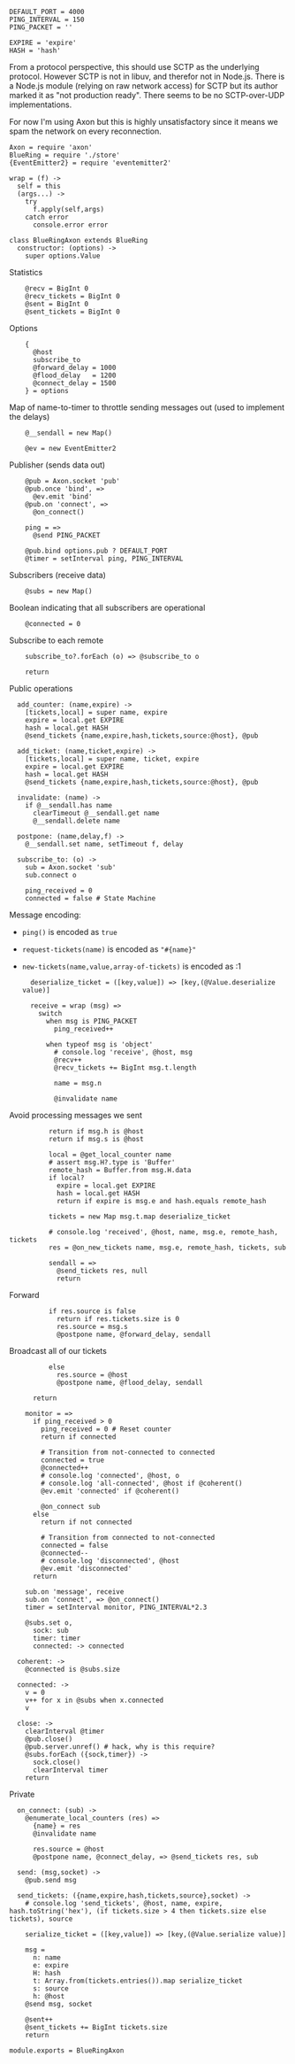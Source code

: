     DEFAULT_PORT = 4000
    PING_INTERVAL = 150
    PING_PACKET = ''

    EXPIRE = 'expire'
    HASH = 'hash'

From a protocol perspective, this should use SCTP as the underlying protocol.
However SCTP is not in libuv, and therefor not in Node.js.
There is a Node.js module (relying on raw network access) for SCTP but its author marked it as "not production ready".
There seems to be no SCTP-over-UDP implementations.

For now I'm using Axon but this is highly unsatisfactory since it means we spam the network on every reconnection.

    Axon = require 'axon'
    BlueRing = require './store'
    {EventEmitter2} = require 'eventemitter2'

    wrap = (f) ->
      self = this
      (args...) ->
        try
          f.apply(self,args)
        catch error
          console.error error

    class BlueRingAxon extends BlueRing
      constructor: (options) ->
        super options.Value

Statistics

        @recv = BigInt 0
        @recv_tickets = BigInt 0
        @sent = BigInt 0
        @sent_tickets = BigInt 0

Options

        {
          @host
          subscribe_to
          @forward_delay = 1000
          @flood_delay   = 1200
          @connect_delay = 1500
        } = options

Map of name-to-timer to throttle sending messages out (used to implement the delays)

        @__sendall = new Map()

        @ev = new EventEmitter2

Publisher (sends data out)

        @pub = Axon.socket 'pub'
        @pub.once 'bind', =>
          @ev.emit 'bind'
        @pub.on 'connect', =>
          @on_connect()

        ping = =>
          @send PING_PACKET

        @pub.bind options.pub ? DEFAULT_PORT
        @timer = setInterval ping, PING_INTERVAL

Subscribers (receive data)

        @subs = new Map()

Boolean indicating that all subscribers are operational

        @connected = 0

Subscribe to each remote

        subscribe_to?.forEach (o) => @subscribe_to o

        return

Public operations

      add_counter: (name,expire) ->
        [tickets,local] = super name, expire
        expire = local.get EXPIRE
        hash = local.get HASH
        @send_tickets {name,expire,hash,tickets,source:@host}, @pub

      add_ticket: (name,ticket,expire) ->
        [tickets,local] = super name, ticket, expire
        expire = local.get EXPIRE
        hash = local.get HASH
        @send_tickets {name,expire,hash,tickets,source:@host}, @pub

      invalidate: (name) ->
        if @__sendall.has name
          clearTimeout @__sendall.get name
          @__sendall.delete name

      postpone: (name,delay,f) ->
        @__sendall.set name, setTimeout f, delay

      subscribe_to: (o) ->
        sub = Axon.socket 'sub'
        sub.connect o

        ping_received = 0
        connected = false # State Machine

Message encoding:
- `ping()` is encoded as `true`
- `request-tickets(name)` is encoded as `"#{name}"`
- `new-tickets(name,value,array-of-tickets)` is encoded as :1

        deserialize_ticket = ([key,value]) => [key,(@Value.deserialize value)]

        receive = wrap (msg) =>
          switch
            when msg is PING_PACKET
              ping_received++

            when typeof msg is 'object'
              # console.log 'receive', @host, msg
              @recv++
              @recv_tickets += BigInt msg.t.length

              name = msg.n

              @invalidate name

Avoid processing messages we sent

              return if msg.h is @host
              return if msg.s is @host

              local = @get_local_counter name
              # assert msg.H?.type is 'Buffer'
              remote_hash = Buffer.from msg.H.data
              if local?
                expire = local.get EXPIRE
                hash = local.get HASH
                return if expire is msg.e and hash.equals remote_hash

              tickets = new Map msg.t.map deserialize_ticket

              # console.log 'received', @host, name, msg.e, remote_hash, tickets
              res = @on_new_tickets name, msg.e, remote_hash, tickets, sub

              sendall = =>
                @send_tickets res, null
                return

Forward

              if res.source is false
                return if res.tickets.size is 0
                res.source = msg.s
                @postpone name, @forward_delay, sendall

Broadcast all of our tickets

              else
                res.source = @host
                @postpone name, @flood_delay, sendall

          return

        monitor = =>
          if ping_received > 0
            ping_received = 0 # Reset counter
            return if connected

            # Transition from not-connected to connected
            connected = true
            @connected++
            # console.log 'connected', @host, o
            # console.log 'all-connected', @host if @coherent()
            @ev.emit 'connected' if @coherent()

            @on_connect sub
          else
            return if not connected

            # Transition from connected to not-connected
            connected = false
            @connected--
            # console.log 'disconnected', @host
            @ev.emit 'disconnected'
          return

        sub.on 'message', receive
        sub.on 'connect', => @on_connect()
        timer = setInterval monitor, PING_INTERVAL*2.3

        @subs.set o,
          sock: sub
          timer: timer
          connected: -> connected

      coherent: ->
        @connected is @subs.size

      connected: ->
        v = 0
        v++ for x in @subs when x.connected
        v

      close: ->
        clearInterval @timer
        @pub.close()
        @pub.server.unref() # hack, why is this require?
        @subs.forEach ({sock,timer}) ->
          sock.close()
          clearInterval timer
        return

Private

      on_connect: (sub) ->
        @enumerate_local_counters (res) =>
          {name} = res
          @invalidate name

          res.source = @host
          @postpone name, @connect_delay, => @send_tickets res, sub

      send: (msg,socket) ->
        @pub.send msg

      send_tickets: ({name,expire,hash,tickets,source},socket) ->
        # console.log 'send_tickets', @host, name, expire, hash.toString('hex'), (if tickets.size > 4 then tickets.size else tickets), source

        serialize_ticket = ([key,value]) => [key,(@Value.serialize value)]

        msg =
          n: name
          e: expire
          H: hash
          t: Array.from(tickets.entries()).map serialize_ticket
          s: source
          h: @host
        @send msg, socket

        @sent++
        @sent_tickets += BigInt tickets.size
        return

    module.exports = BlueRingAxon
